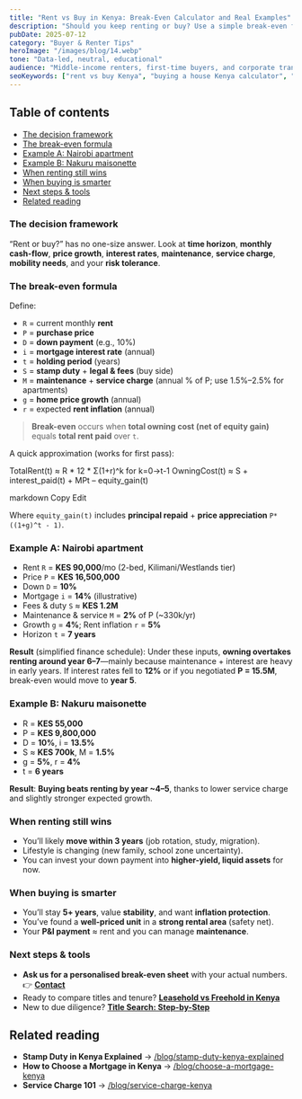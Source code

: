 ```yaml
---
title: "Rent vs Buy in Kenya: Break-Even Calculator and Real Examples"
description: "Should you keep renting or buy? Use a simple break-even formula with Kenyan costs—then see worked examples from Nairobi and Nakuru."
pubDate: 2025-07-12
category: "Buyer & Renter Tips"
heroImage: "/images/blog/14.webp"
tone: "Data-led, neutral, educational"
audience: "Middle-income renters, first-time buyers, and corporate transferees"
seoKeywords: ["rent vs buy Kenya", "buying a house Kenya calculator", "mortgage vs rent Kenya", "break-even housing Kenya", "Nairobi rent or buy"]
---
```


## Table of contents
- [The decision framework](#the-decision-framework)
- [The break-even formula](#the-break-even-formula)
- [Example A: Nairobi apartment](#example-a-nairobi-apartment)
- [Example B: Nakuru maisonette](#example-b-nakuru-maisonette)
- [When renting still wins](#when-renting-still-wins)
- [When buying is smarter](#when-buying-is-smarter)
- [Next steps & tools](#next-steps--tools)
- [Related reading](#related-reading)

### The decision framework
“Rent or buy?” has no one-size answer. Look at **time horizon**, **monthly cash-flow**, **price growth**, **interest rates**, **maintenance**, **service charge**, **mobility needs**, and your **risk tolerance**.

### The break-even formula

Define:

- `R` = current monthly **rent**
- `P` = **purchase price**
- `D` = **down payment** (e.g., 10%)
- `i` = **mortgage interest rate** (annual)
- `t` = **holding period** (years)
- `S` = **stamp duty** + **legal & fees** (buy side)
- `M` = **maintenance** + **service charge** (annual % of P; use 1.5%–2.5% for apartments)
- `g` = **home price growth** (annual)
- `r` = expected **rent inflation** (annual)

> **Break-even** occurs when **total owning cost (net of equity gain)** equals **total rent paid** over `t`.

A quick approximation (works for first pass):

TotalRent(t) ≈ R * 12 * Σ(1+r)^k for k=0→t-1
OwningCost(t) ≈ S + interest_paid(t) + MPt – equity_gain(t)

markdown
Copy
Edit

Where `equity_gain(t)` includes **principal repaid** + **price appreciation** `P*((1+g)^t - 1)`.

### Example A: Nairobi apartment

- Rent `R` = **KES 90,000**/mo (2-bed, Kilimani/Westlands tier)
- Price `P` = **KES 16,500,000**
- Down `D` = **10%**
- Mortgage `i` = **14%** (illustrative)
- Fees & duty `S` ≈ **KES 1.2M**  
- Maintenance & service `M` = **2%** of P (~330k/yr)
- Growth `g` = **4%**; Rent inflation `r` = **5%**
- Horizon `t` = **7 years**

**Result** (simplified finance schedule): Under these inputs, **owning overtakes renting around year 6–7**—mainly because maintenance + interest are heavy in early years. If interest rates fell to **12%** or if you negotiated **P = 15.5M**, break-even would move to **year 5**.

### Example B: Nakuru maisonette

- R = **KES 55,000**
- P = **KES 9,800,000**
- D = **10%**, i = **13.5%**
- S ≈ **KES 700k**, M = **1.5%**
- g = **5%**, r = **4%**
- t = **6 years**

**Result**: **Buying beats renting by year ~4–5**, thanks to lower service charge and slightly stronger expected growth.

### When renting still wins

- You’ll likely **move within 3 years** (job rotation, study, migration).
- Lifestyle is changing (new family, school zone uncertainty).
- You can invest your down payment into **higher-yield, liquid assets** for now.

### When buying is smarter

- You’ll stay **5+ years**, value **stability**, and want **inflation protection**.
- You’ve found a **well-priced unit** in a **strong rental area** (safety net).
- Your **P&I payment** ≈ rent and you can manage **maintenance**.

### Next steps & tools
- **Ask us for a personalised break-even sheet** with your actual numbers. 👉 **[Contact](/contact)**  
- Ready to compare titles and tenure? **[Leasehold vs Freehold in Kenya](/blog/leasehold-vs-freehold-kenya)**  
- New to due diligence? **[Title Search: Step-by-Step](/blog/title-search-kenya-step-by-step)**

## Related reading
- **Stamp Duty in Kenya Explained** → [/blog/stamp-duty-kenya-explained](#)  
- **How to Choose a Mortgage in Kenya** → [/blog/choose-a-mortgage-kenya](#)  
- **Service Charge 101** → [/blog/service-charge-kenya](#)